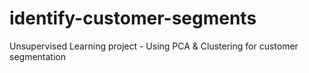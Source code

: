 # identify-customer-segments
Unsupervised Learning project - Using PCA &amp; Clustering for customer segmentation
